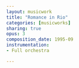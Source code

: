 ```yaml
---
layout: musicwork
title: "Romance in Rio"
categories: [musicworks]
sharing: true
opus: 3
composition_date: 1995-09
instrumentation:
- Full orchestra

---
```

